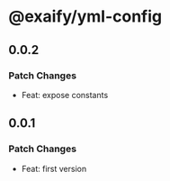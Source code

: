 # @exaify/yml-config

## 0.0.2

### Patch Changes

- Feat: expose constants

## 0.0.1

### Patch Changes

- Feat: first version
